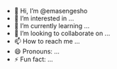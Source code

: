 - 👋 Hi, I’m @emasengesho
- 👀 I’m interested in ...
- 🌱 I’m currently learning ...
- 💞️ I’m looking to collaborate on ...
- 📫 How to reach me ...
- 😄 Pronouns: ...
- ⚡ Fun fact: ...

<!---
emasengesho/emasengesho is a ✨ special ✨ repository because its `README.md` (this file) appears on your GitHub profile.
You can click the Preview link to take a look at your changes.
--->
